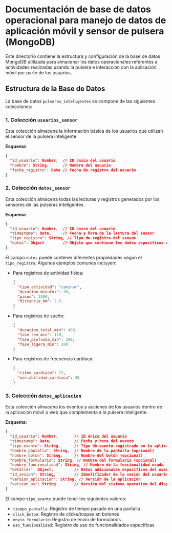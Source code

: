# Documentación de base de datos operacional para manejo de datos de aplicación móvil y sensor de pulsera (MongoDB)

Este directorio contiene la estructura y configuración de la base de datos MongoDB utilizada para almacenar los datos operacionales referentes a actividades realizadas usando la pulsera e interacción con la aplicación móvil por parte de los usuarios.

## Estructura de la Base de Datos

La base de datos `pulseras_inteligentes` se compone de las siguientes colecciones:

### 1. Colección `usuarios_sensor`

Esta colección almacena la información básica de los usuarios que utilizan el sensor de la pulsera inteligente.

**Esquema**:
```json
{
  "id_usuario": Number,  // ID único del usuario
  "nombre": String,      // Nombre del usuario
  "fecha_registro": Date // Fecha de registro del usuario
}
```

### 2. Colección `datos_sensor`

Esta colección almacena todas las lecturas y registros generados por los sensores de las pulseras inteligentes.

**Esquema**:
```json
{
  "id_usuario": Number,  // ID único del usuario
  "timestamp": Date,     // Fecha y hora de la lectura del sensor
  "tipo_registro": String, // Tipo de registro del sensor
  "datos": Object        // Objeto que contiene los datos específicos del registro
}
```

El campo `datos` puede contener diferentes propiedades según el `tipo_registro`. Algunos ejemplos comunes incluyen:

- Para registros de actividad física:
  ```json
  {
    "tipo_actividad": "caminar",
    "duracion_minutos": 30,
    "pasos": 3500,
    "distancia_km": 2.5
  }
  ```

- Para registros de sueño:
  ```json
  {
    "duracion_total_min": 480,
    "fase_rem_min": 120,
    "fase_profunda_min": 180,
    "fase_ligera_min": 180
  }
  ```

- Para registros de frecuencia cardíaca:
  ```json
  {
    "ritmo_cardiaco": 72,
    "variabilidad_cardiaca": 45
  }
  ```

### 3. Colección `datos_aplicacion`

Esta colección almacena los eventos y acciones de los usuarios dentro de la aplicación móvil o web que complementa a la pulsera inteligente.

**Esquema**:
```json
{
  "id_usuario": Number,       // ID único del usuario
  "timestamp": Date,          // Fecha y hora del evento
  "tipo_evento": String,      // Tipo de evento registrado en la aplicación
  "nombre_pantalla": String,  // Nombre de la pantalla (opcional)
  "nombre_boton": String,     // Nombre del botón (opcional)
  "nombre_formulario": String, // Nombre del formulario (opcional)
  "nombre_funcionalidad": String, // Nombre de la funcionalidad usada
  "detalles": Object,         // Datos adicionales específicos del evento
  "id_sesion": String,        // Identificador de la sesión del usuario
  "version_aplicacion": String, // Versión de la aplicación
  "version_os": String        // Versión del sistema operativo del dispositivo
}
```

El campo `tipo_evento` puede tener los siguientes valores:
- `tiempo_pantalla`: Registro de tiempo pasado en una pantalla
- `click_boton`: Registro de clicks/toques en botones
- `envio_formulario`: Registro de envío de formularios
- `uso_funcionalidad`: Registro de uso de funcionalidades específicas